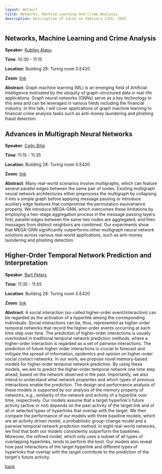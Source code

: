 ```yaml
---
layout: default
title: Networks, Machine Learning and Crime Analysis
description: Description of talks on February 13th, 2025
---
```




## Networks, Machine Learning and Crime Analysis


**Speaker**: [Kubilay Atasu](https://atasu-kubilay.github.io/)

**Time**: 10:30 - 11:15

**Location**: Building 28: Turing room 0.E420

**Zoom**: [link](https://tudelft.zoom.us/j/96233384081)

**Abstract**: Graph machine learning (ML) is an emerging field of Artificial Intelligence motivated by the ubiquity of graph-structured data in real-life applications. Graph neural networks (GNNs) serve as a key technology in this area and can be leveraged in various fields including the financial industry. In this talk, I will cover applications of graph machine learning to financial crime analysis tasks such as anti-money laundering and phishing fraud detection.


## Advances in Multigraph Neural Networks

**Speaker**: [Çağrı Bilgi](https://hcagri.github.io/)

**Time**: 11:15 - 11:35

**Location**: Building 28: Turing room 0.E420

**Zoom**: [link](https://tudelft.zoom.us/j/96233384081)

**Abstract**: Many real-world scenarios involve multigraphs, which can feature several parallel edges between the same pair of nodes. Existing multigraph neural network architectures either preprocess the multigraph by collapsing it into a simple graph before applying message passing or introduce auxiliary edge features that compromise the permutation equivariance property. We introduce MEGA-GNN, which overcomes these limitations by employing a two-stage aggregation process in the message passing layers: first, parallel edges between the same two nodes are aggregated, and then messages from distinct neighbors are combined. Our experiments show that MEGA-GNN significantly outperforms other multigraph neural network solutions across various real-world applications, such as anti-money laundering and phishing detection.


## Higher-Order Temporal Network Prediction and Interpretation

**Speaker**: [Bart Peters](https://www.tudelft.nl/ewi/over-de-faculteit/afdelingen/intelligent-systems/multimedia-computing/people/bart-peters)

**Time**: 11:35 - 11:55

**Location**: Building 28: Turing room 0.E420

**Zoom**: [link](https://tudelft.zoom.us/j/96233384081)

**Abstract**: A social interaction (so-called higher-order event/interaction) can be regarded as the activation of a hyperlink among the corresponding individuals. Social interactions can be, thus, represented as higher-order temporal networks that record the higher-order events occurring at each time step over time. The prediction of higher-order interactions is usually overlooked in traditional temporal network prediction methods, where a higher-order interaction is regarded as a set of pairwise interactions. The prediction of future higher-order interactions is crucial to forecast and mitigate the spread of information, epidemics and opinion on higher-order social contact networks. 
In our work, we propose novel memory-based models for higher-order temporal network prediction. By using these models, we aim to predict the higher-order temporal network one time step ahead, based on the network observed in the past. Importantly, we also intend to understand what network properties and which types of previous interactions enable the prediction. The design and performance analysis of these models is supported by our analysis of the memory property of networks, e.g., similarity of the network and activity of a hyperlink over time, respectively. Our models assume that a target hyperlink's future activity (active or not) depends on the past activity of the target link and of all or selected types of hyperlinks that overlap with the target. We then compare the performance of our models with three baseline models, which are an activity driven model, a probabilistic group-change model and a pairwise temporal network prediction method. In eight real-world networks, we find that both our models consistently outperform the baselines. Moreover, the refined model, which only uses a subset of all types of overlapping hyperlinks, tends to perform the best. Our models also reveal how past interactions of the target hyperlink and different types of hyperlinks that overlap with the target contribute to the prediction of the target's future activity.



[back](../index.md#february-13th-2025-networks-and-crime-analysis)
